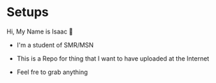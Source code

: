 # Setups
Hi, My Name is Isaac  👋

- I'm a student of SMR/MSN

- This is a Repo for thing that I want to have uploaded at the Internet

- Feel fre to grab anything
